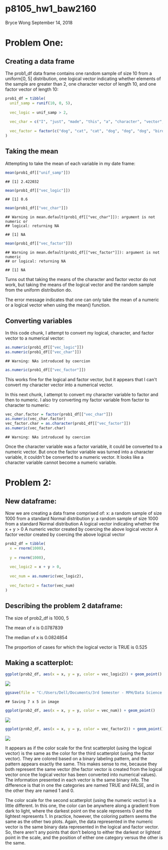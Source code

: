 p8105\_hw1\_baw2160
================
Bryce Wong
September 14, 2018

Problem One:
============

Creating a data frame
---------------------

The prob1\_df data frame contains one random sample of size 10 from a uniform\[0, 5\] distribution, one logical vector indicating whether elements of the sample are greater than 2, one character vector of length 10, and one factor vector of length 10:

``` r
prob1_df = tibble(
  unif_samp = runif(10, 0, 5),
  
  vec_logic = unif_samp > 2,
  
  vec_char = c("I", "just", "made", "this", "a", "character", "vector", "of", "size", "ten"),
  
  vec_factor = factor(c("dog", "cat", "cat", "dog", "dog", "dog", "bird", "cat", "dog", "cat"))
)
```

Taking the mean
---------------

Attempting to take the mean of each variable in my date frame:

``` r
mean(prob1_df[["unif_samp"]])
```

    ## [1] 2.422032

``` r
mean(prob1_df[["vec_logic"]])
```

    ## [1] 0.6

``` r
mean(prob1_df[["vec_char"]])
```

    ## Warning in mean.default(prob1_df[["vec_char"]]): argument is not numeric or
    ## logical: returning NA

    ## [1] NA

``` r
mean(prob1_df[["vec_factor"]])
```

    ## Warning in mean.default(prob1_df[["vec_factor"]]): argument is not numeric
    ## or logical: returning NA

    ## [1] NA

Turns out that taking the means of the character and factor vector do not work, but taking the means of the logical vector and the random sample from the uniform distribution do.

The error message indicates that one can only take the mean of a numeric or a logical vector when using the mean() function.

Converting variables
--------------------

In this code chunk, I attempt to convert my logical, character, and factor vector to a numerical vector:

``` r
as.numeric(prob1_df[["vec_logic"]])
as.numeric(prob1_df[["vec_char"]])
```

    ## Warning: NAs introduced by coercion

``` r
as.numeric(prob1_df[["vec_factor"]])
```

This works fine for the logical and factor vector, but it appears that I can't convert my character vector into a numerical vector.

In this next chunk, I attempt to convert my character variable to factor and then to numeric. I also try converting my factor variable from factor to character to numeric:

``` r
vec_char.factor = factor(prob1_df[["vec_char"]])
as.numeric(vec_char.factor)
vec_factor.char = as.character(prob1_df[["vec_factor"]])
as.numeric(vec_factor.char)
```

    ## Warning: NAs introduced by coercion

Once the character variable was a factor variable, it could be converted to a numeric vector. But once the factor variable was turned into a character variable, it couldn't be converted to a numeric vector. It looks like a character variable cannot become a numeric variable.

Problem 2:
==========

New dataframe:
--------------

Now we are creating a data frame comprised of: x: a random sample of size 1000 from a standard Normal distribution y: a random sample of size 1000 from a standard Normal distribution A logical vector indicating whether the x + y &gt; 0 A numeric vector created by coercing the above logical vector A factor vector created by coercing the above logical vector

``` r
prob2_df = tibble(
  x = rnorm(1000),
  
  y = rnorm(1000),
  
  vec_logic2 = x + y > 0,
  
  vec_num = as.numeric(vec_logic2),
  
  vec_factor2 = factor(vec_num)
)
```

Describing the problem 2 dataframe:
-----------------------------------

The size of prob2\_df is 1000, 5

The mean of x is 0.0787839

The median of x is 0.0824854

The proportion of cases for which the logical vector is TRUE is 0.525

Making a scatterplot:
---------------------

``` r
ggplot(prob2_df, aes(x = x, y = y, color = vec_logic2)) + geom_point()
```

![](p8105_hw1_baw2160_files/figure-markdown_github/Making_scatterplots-1.png)

``` r
ggsave(file = "C:/Users/Dell/Documents/3rd Semester - MPH/Data Science I/HW1/p8105_hw1_baw2160/first_scatplot.png")
```

    ## Saving 7 x 5 in image

``` r
ggplot(prob2_df, aes(x = x, y = y, color = vec_num)) + geom_point()
```

![](p8105_hw1_baw2160_files/figure-markdown_github/Making_scatterplots-2.png)

``` r
ggplot(prob2_df, aes(x = x, y = y, color = vec_factor2)) + geom_point()
```

![](p8105_hw1_baw2160_files/figure-markdown_github/Making_scatterplots-3.png)

It appears as if the color scale for the first scatterplot (using the logical vector) is the same as the color for the third scatterplot (using the factor vector). They are colored based on a binary labeling pattern, and the pattern appears exactly the same. This makes sense to me, because they both represent the same vector (the factor vector is created from the logical vector once the logical vector has been converted into numerical values). The information presented in each vector is the same binary info. The difference is that in one the categories are named TRUE and FALSE, and in the other they are named 1 and 0.

The color scale for the second scatterplot (using the numeric vector) is a little different. In this one, the color can be anywhere along a gradient from dark to light, where the darkest point on the scale represents 0 and the lightest represents 1. In practice, however, the coloring pattern seems the same as the other two plots. Again, the data represented in the numeric vector is the same binary data represented in the logical and factor vector. So, there aren't any points that don't belong to either the darkest or lightest point in the scale, and the position of either one category versus the other is the same.
